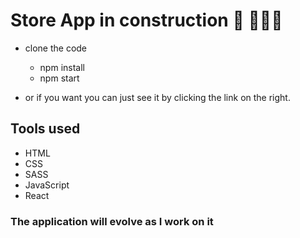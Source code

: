 # Store App in construction 🚧 👷🏻‍♀️
- clone the code
  + npm install
  + npm start

- or if you want you can just see it by clicking the link on the right.

## Tools used
- HTML
- CSS
- SASS
- JavaScript
- React

### The application will evolve as I work on it







